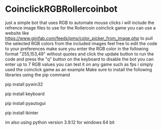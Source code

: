 # CoinclickRGBRollercoinbot
just a simple bot that uses RGB to automate mouse clicks i will include the refrence image files to use for the Rollercoin coinclick game
you can use a website like https://www.ginifab.com/feeds/pms/color_picker_from_image.php to pull the selected RGB colors from the 
included images feel free to edit the code to your preferences make sure you enter the RGB color in the following format "255,153,49"
without quotes and click the update button to run the code and press the "q" button on the keyboard to disable the bot
you can enter up to 7 RGB values you can test it on any game such as fps
i simply used the coinclick game as an example 
Make sure to install the following libraries using the pip command 


pip install pywin32

pip install keyboard

pip install pyautogui

pip install tkinter


im also using python version 3.9.12 for windows 64 bit
